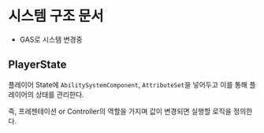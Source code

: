 # 시스템 구조 문서

- GAS로 시스템 변경중

## PlayerState

플레이어 State에 `AbilitySystemComponent`, `AttributeSet`을 넣어두고 이를 통해 플레이어의 상태를 관리한다.

즉, 프레젠테이션 or Controller의 역할을 가지며 값이 변경되면 실행할 로직을 정의한다.